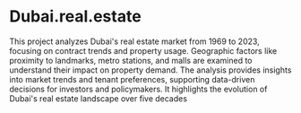 # Dubai.real.estate
This project analyzes Dubai's real estate market from 1969 to 2023, focusing on contract trends and property usage. 
Geographic factors like proximity to landmarks, metro stations, and malls are examined to understand their impact on property demand.
The analysis provides insights into market trends and tenant preferences, supporting data-driven decisions for investors and policymakers.
It highlights the evolution of Dubai's real estate landscape over five decades
